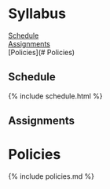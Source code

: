 # Syllabus

[Schedule](##-Schedule) <br />
[Assignments](##-Assignments) <br />
[Policies](# Policies) <br />

## Schedule

{% include schedule.html %}

## Assignments

# Policies

{% include policies.md %}
